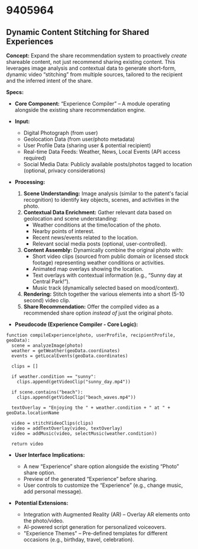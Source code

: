 # 9405964

## Dynamic Content Stitching for Shared Experiences

**Concept:** Expand the share recommendation system to proactively *create* shareable content, not just recommend sharing existing content. This leverages image analysis and contextual data to generate short-form, dynamic video “stitching” from multiple sources, tailored to the recipient and the inferred intent of the share.

**Specs:**

*   **Core Component:** “Experience Compiler” – A module operating alongside the existing share recommendation engine.
*   **Input:**
    *   Digital Photograph (from user)
    *   Geolocation Data (from user/photo metadata)
    *   User Profile Data (sharing user & potential recipient)
    *   Real-time Data Feeds: Weather, News, Local Events (API access required)
    *   Social Media Data: Publicly available posts/photos tagged to location (optional, privacy considerations)
*   **Processing:**
    1.  **Scene Understanding:** Image analysis (similar to the patent's facial recognition) to identify key objects, scenes, and activities in the photo.
    2.  **Contextual Data Enrichment:** Gather relevant data based on geolocation and scene understanding:
        *   Weather conditions at the time/location of the photo.
        *   Nearby points of interest.
        *   Recent news/events related to the location.
        *   Relevant social media posts (optional, user-controlled).
    3.  **Content Assembly:** Dynamically combine the original photo with:
        *   Short video clips (sourced from public domain or licensed stock footage) representing weather conditions or activities.
        *   Animated map overlays showing the location.
        *   Text overlays with contextual information (e.g., “Sunny day at Central Park!”).
        *   Music track (dynamically selected based on mood/context).
    4.  **Rendering:** Stitch together the various elements into a short (5-10 second) video clip.
    5.  **Share Recommendation:** Offer the compiled video as a recommended share option *instead of* just the original photo.

*   **Pseudocode (Experience Compiler - Core Logic):**

```
function compileExperience(photo, userProfile, recipientProfile, geoData):
  scene = analyzeImage(photo)
  weather = getWeather(geoData.coordinates)
  events = getLocalEvents(geoData.coordinates)
  
  clips = []
  
  if weather.condition == "sunny":
    clips.append(getVideoClip("sunny_day.mp4"))
  
  if scene.contains("beach"):
    clips.append(getVideoClip("beach_waves.mp4"))
    
  textOverlay = "Enjoying the " + weather.condition + " at " + geoData.locationName
  
  video = stitchVideoClips(clips)
  video = addTextOverlay(video, textOverlay)
  video = addMusic(video, selectMusic(weather.condition))
  
  return video
```

*   **User Interface Implications:**
    *   A new “Experience” share option alongside the existing “Photo” share option.
    *   Preview of the generated “Experience” before sharing.
    *   User controls to customize the “Experience” (e.g., change music, add personal message).

*   **Potential Extensions:**
    *   Integration with Augmented Reality (AR) – Overlay AR elements onto the photo/video.
    *   AI-powered script generation for personalized voiceovers.
    *   "Experience Themes" – Pre-defined templates for different occasions (e.g., birthday, travel, celebration).